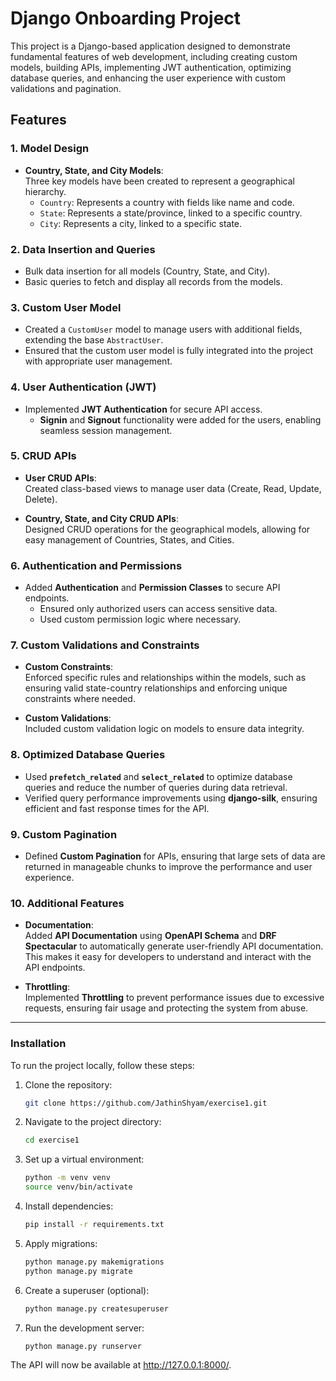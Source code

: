 # Django Onboarding Project

This project is a Django-based application designed to demonstrate fundamental features of web development, including creating custom models, building APIs, implementing JWT authentication, optimizing database queries, and enhancing the user experience with custom validations and pagination.

## Features

### 1. **Model Design**

- **Country, State, and City Models**:  
  Three key models have been created to represent a geographical hierarchy.  
  - `Country`: Represents a country with fields like name and code.
  - `State`: Represents a state/province, linked to a specific country.
  - `City`: Represents a city, linked to a specific state.

### 2. **Data Insertion and Queries**

- Bulk data insertion for all models (Country, State, and City).
- Basic queries to fetch and display all records from the models.

### 3. **Custom User Model**

- Created a `CustomUser` model to manage users with additional fields, extending the base `AbstractUser`.
- Ensured that the custom user model is fully integrated into the project with appropriate user management.

### 4. **User Authentication (JWT)**

- Implemented **JWT Authentication** for secure API access.  
  - **Signin** and **Signout** functionality were added for the users, enabling seamless session management.

### 5. **CRUD APIs**

- **User CRUD APIs**:  
  Created class-based views to manage user data (Create, Read, Update, Delete).
  
- **Country, State, and City CRUD APIs**:  
  Designed CRUD operations for the geographical models, allowing for easy management of Countries, States, and Cities.

### 6. **Authentication and Permissions**

- Added **Authentication** and **Permission Classes** to secure API endpoints.
  - Ensured only authorized users can access sensitive data.
  - Used custom permission logic where necessary.

### 7. **Custom Validations and Constraints**

- **Custom Constraints**:  
  Enforced specific rules and relationships within the models, such as ensuring valid state-country relationships and enforcing unique constraints where needed.
  
- **Custom Validations**:  
  Included custom validation logic on models to ensure data integrity.

### 8. **Optimized Database Queries**

- Used **`prefetch_related`** and **`select_related`** to optimize database queries and reduce the number of queries during data retrieval.
- Verified query performance improvements using **django-silk**, ensuring efficient and fast response times for the API.

### 9. **Custom Pagination**

- Defined **Custom Pagination** for APIs, ensuring that large sets of data are returned in manageable chunks to improve the performance and user experience.

### 10. **Additional Features**

- **Documentation**:  
  Added **API Documentation** using **OpenAPI Schema** and **DRF Spectacular** to automatically generate user-friendly API documentation. This makes it easy for developers to understand and interact with the API endpoints.

- **Throttling**:  
  Implemented **Throttling** to prevent performance issues due to excessive requests, ensuring fair usage and protecting the system from abuse.

---

### Installation

To run the project locally, follow these steps:

1. Clone the repository:

   ```bash
   git clone https://github.com/JathinShyam/exercise1.git
2. Navigate to the project directory:

   ```bash
   cd exercise1
3. Set up a virtual environment:

   ```bash
   python -m venv venv
   source venv/bin/activate
4. Install dependencies:

   ```bash
   pip install -r requirements.txt
5. Apply migrations:

   ```bash
   python manage.py makemigrations
   python manage.py migrate
6. Create a superuser (optional):

   ```bash
   python manage.py createsuperuser
7. Run the development server:

   ```bash
   python manage.py runserver
The API will now be available at http://127.0.0.1:8000/.
